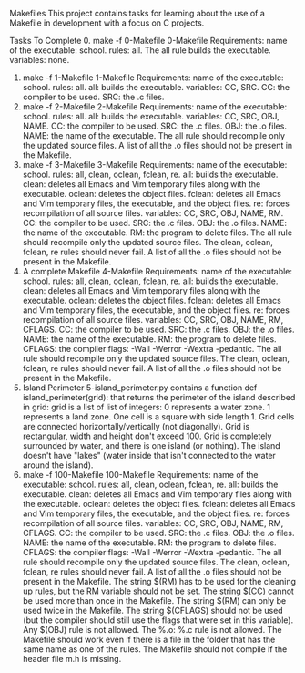 Makefiles
This project contains tasks for learning about the use of a Makefile in development with a focus on C projects.

Tasks To Complete
 0. make -f 0-Makefile
0-Makefile Requirements:
name of the executable: school.
rules: all.
The all rule builds the executable.
variables: none.
 1. make -f 1-Makefile
1-Makefile Requirements:
name of the executable: school.
rules: all.
all: builds the executable.
variables: CC, SRC.
CC: the compiler to be used.
SRC: the .c files.
 2. make -f 2-Makefile
2-Makefile Requirements:
name of the executable: school.
rules: all.
all: builds the executable.
variables: CC, SRC, OBJ, NAME.
CC: the compiler to be used.
SRC: the .c files.
OBJ: the .o files.
NAME: the name of the executable.
The all rule should recompile only the updated source files.
A list of all the .o files should not be present in the Makefile.
 3. make -f 3-Makefile
3-Makefile Requirements:
name of the executable: school.
rules: all, clean, oclean, fclean, re.
all: builds the executable.
clean: deletes all Emacs and Vim temporary files along with the executable.
oclean: deletes the object files.
fclean: deletes all Emacs and Vim temporary files, the executable, and the object files.
re: forces recompilation of all source files.
variables: CC, SRC, OBJ, NAME, RM.
CC: the compiler to be used.
SRC: the .c files.
OBJ: the .o files.
NAME: the name of the executable.
RM: the program to delete files.
The all rule should recompile only the updated source files.
The clean, oclean, fclean, re rules should never fail.
A list of all the .o files should not be present in the Makefile.
 4. A complete Makefile
4-Makefile Requirements:
name of the executable: school.
rules: all, clean, oclean, fclean, re.
all: builds the executable.
clean: deletes all Emacs and Vim temporary files along with the executable.
oclean: deletes the object files.
fclean: deletes all Emacs and Vim temporary files, the executable, and the object files.
re: forces recompilation of all source files.
variables: CC, SRC, OBJ, NAME, RM, CFLAGS.
CC: the compiler to be used.
SRC: the .c files.
OBJ: the .o files.
NAME: the name of the executable.
RM: the program to delete files.
CFLAGS: the compiler flags: -Wall -Werror -Wextra -pedantic.
The all rule should recompile only the updated source files.
The clean, oclean, fclean, re rules should never fail.
A list of all the .o files should not be present in the Makefile.
 5. Island Perimeter
5-island_perimeter.py contains a function def island_perimeter(grid): that returns the perimeter of the island described in grid:
grid is a list of list of integers:
0 represents a water zone.
1 represents a land zone.
One cell is a square with side length 1.
Grid cells are connected horizontally/vertically (not diagonally).
Grid is rectangular, width and height don't exceed 100.
Grid is completely surrounded by water, and there is one island (or nothing).
The island doesn't have "lakes" (water inside that isn't connected to the water around the island).
 6. make -f 100-Makefile
100-Makefile Requirements:
name of the executable: school.
rules: all, clean, oclean, fclean, re.
all: builds the executable.
clean: deletes all Emacs and Vim temporary files along with the executable.
oclean: deletes the object files.
fclean: deletes all Emacs and Vim temporary files, the executable, and the object files.
re: forces recompilation of all source files.
variables: CC, SRC, OBJ, NAME, RM, CFLAGS.
CC: the compiler to be used.
SRC: the .c files.
OBJ: the .o files.
NAME: the name of the executable.
RM: the program to delete files.
CFLAGS: the compiler flags: -Wall -Werror -Wextra -pedantic.
The all rule should recompile only the updated source files.
The clean, oclean, fclean, re rules should never fail.
A list of all the .o files should not be present in the Makefile.
The string $(RM) has to be used for the cleaning up rules, but the RM variable should not be set.
The string $(CC) cannot be used more than once in the Makefile.
The string $(RM) can only be used twice in the Makefile.
The string $(CFLAGS) should not be used (but the compiler should still use the flags that were set in this variable).
Any $(OBJ) rule is not allowed.
The %.o: %.c rule is not allowed.
The Makefile should work even if there is a file in the folder that has the same name as one of the rules.
The Makefile should not compile if the header file m.h is missing.
